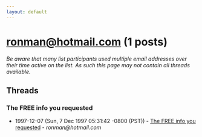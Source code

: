 ```yaml
---
layout: default
---
```


# ronman@hotmail.com (1 posts)

_Be aware that many list participants used multiple email addresses over their time active on the list. As such this page may not contain all threads available._

## Threads

### The FREE info you requested
+ 1997-12-07 (Sun, 7 Dec 1997 05:31:42 -0800 (PST)) - [The FREE info you requested](/archive/1997/12/178207563b2cc6844c0899b274d3ebc28eded6621ac7a4073997b6f20d0bfc40) - _ronman@hotmail.com_

